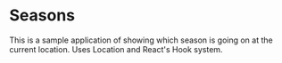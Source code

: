 # Seasons
This is a sample application of showing which season is going on at the current location. Uses Location and React's Hook system.